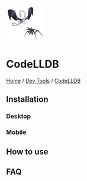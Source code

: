 <img src="./images/logo.webp" width=100px alt="CodeLLDB Logo"/>

# CodeLLDB

[Home](../../Readme.md) / [Dev Tools](../dev-tools.md) / [CodeLLDB](tool.md)

## Installation

### Desktop

### Mobile

## How to use

## FAQ
